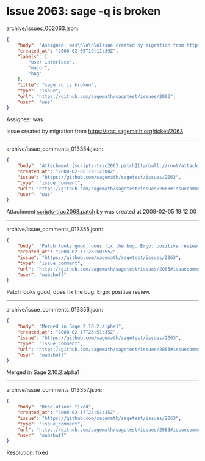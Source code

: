 # Issue 2063: sage -q is broken

archive/issues_002063.json:
```json
{
    "body": "Assignee: was\n\n\n\nIssue created by migration from https://trac.sagemath.org/ticket/2063\n\n",
    "created_at": "2008-02-05T19:11:39Z",
    "labels": [
        "user interface",
        "major",
        "bug"
    ],
    "title": "sage -q is broken",
    "type": "issue",
    "url": "https://github.com/sagemath/sagetest/issues/2063",
    "user": "was"
}
```
Assignee: was



Issue created by migration from https://trac.sagemath.org/ticket/2063





---

archive/issue_comments_013354.json:
```json
{
    "body": "Attachment [scripts-trac2063.patch](tarball://root/attachments/some-uuid/ticket2063/scripts-trac2063.patch) by was created at 2008-02-05 19:12:00",
    "created_at": "2008-02-05T19:12:00Z",
    "issue": "https://github.com/sagemath/sagetest/issues/2063",
    "type": "issue_comment",
    "url": "https://github.com/sagemath/sagetest/issues/2063#issuecomment-13354",
    "user": "was"
}
```

Attachment [scripts-trac2063.patch](tarball://root/attachments/some-uuid/ticket2063/scripts-trac2063.patch) by was created at 2008-02-05 19:12:00



---

archive/issue_comments_013355.json:
```json
{
    "body": "Patch looks good, does fix the bug. Ergo: positive review.",
    "created_at": "2008-02-17T23:50:55Z",
    "issue": "https://github.com/sagemath/sagetest/issues/2063",
    "type": "issue_comment",
    "url": "https://github.com/sagemath/sagetest/issues/2063#issuecomment-13355",
    "user": "mabshoff"
}
```

Patch looks good, does fix the bug. Ergo: positive review.



---

archive/issue_comments_013356.json:
```json
{
    "body": "Merged in Sage 2.10.2.alpha1",
    "created_at": "2008-02-17T23:51:35Z",
    "issue": "https://github.com/sagemath/sagetest/issues/2063",
    "type": "issue_comment",
    "url": "https://github.com/sagemath/sagetest/issues/2063#issuecomment-13356",
    "user": "mabshoff"
}
```

Merged in Sage 2.10.2.alpha1



---

archive/issue_comments_013357.json:
```json
{
    "body": "Resolution: fixed",
    "created_at": "2008-02-17T23:51:35Z",
    "issue": "https://github.com/sagemath/sagetest/issues/2063",
    "type": "issue_comment",
    "url": "https://github.com/sagemath/sagetest/issues/2063#issuecomment-13357",
    "user": "mabshoff"
}
```

Resolution: fixed
